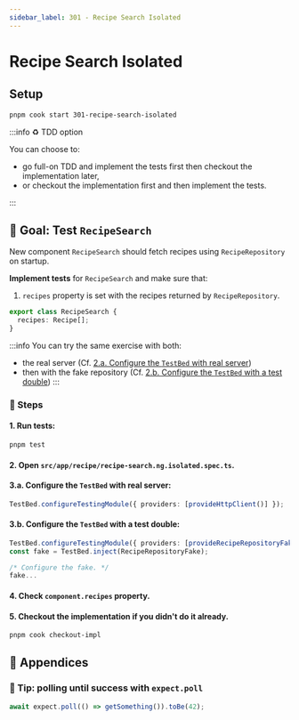 ```yaml
---
sidebar_label: 301 - Recipe Search Isolated
---
```


# Recipe Search Isolated

## Setup

```sh
pnpm cook start 301-recipe-search-isolated
```

:::info ♻️ TDD option

You can choose to:

- go full-on TDD and implement the tests first then checkout the implementation later,
- or checkout the implementation first and then implement the tests.

:::

## 🎯 Goal: Test `RecipeSearch`

New component `RecipeSearch` should fetch recipes using `RecipeRepository` on startup.

**Implement tests** for `RecipeSearch` and make sure that:

1. `recipes` property is set with the recipes returned by `RecipeRepository`.

```ts
export class RecipeSearch {
  recipes: Recipe[];
}
```

:::info
You can try the same exercise with both:

- the real server (Cf. [2.a. Configure the `TestBed` with real server](#2a-configure-the-testbed-with-real-server))
- then with the fake repository (Cf. [2.b. Configure the `TestBed` with a test double](#2b-configure-the-testbed-with-a-test-double))
  :::

### 📝 Steps

#### 1. Run tests:

```sh
pnpm test
```

#### 2. Open `src/app/recipe/recipe-search.ng.isolated.spec.ts`.

#### 3.a. Configure the `TestBed` with real server:

```ts
TestBed.configureTestingModule({ providers: [provideHttpClient()] });
```

#### 3.b. Configure the `TestBed` with a test double:

```ts
TestBed.configureTestingModule({ providers: [provideRecipeRepositoryFake()] });
const fake = TestBed.inject(RecipeRepositoryFake);

/* Configure the fake. */
fake...
```

#### 4. Check `component.recipes` property.

#### 5. Checkout the implementation if you didn't do it already.

```sh
pnpm cook checkout-impl
```

## 📖 Appendices

### 🎁 Tip: polling until success with `expect.poll`

```ts
await expect.poll(() => getSomething()).toBe(42);
```
